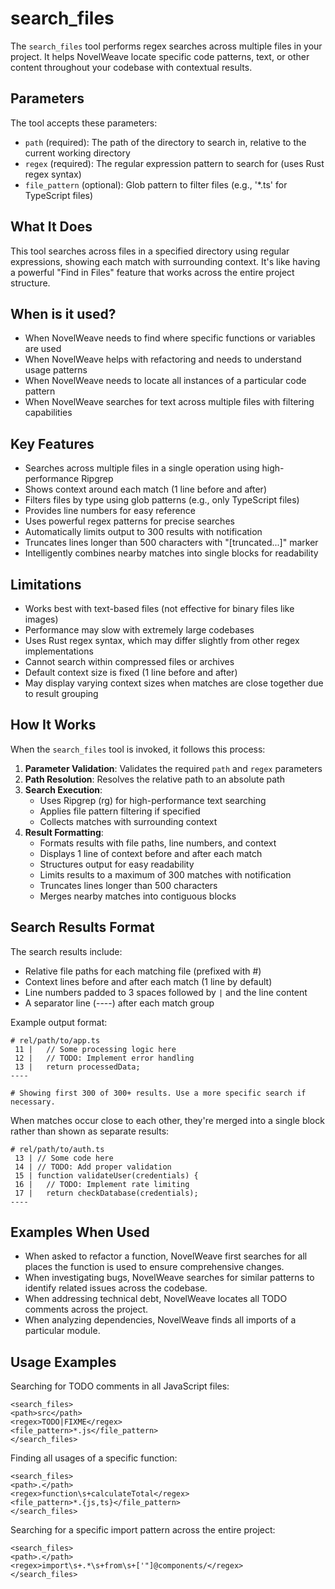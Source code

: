# search_files

The `search_files` tool performs regex searches across multiple files in your project. It helps NovelWeave locate specific code patterns, text, or other content throughout your codebase with contextual results.

## Parameters

The tool accepts these parameters:

- `path` (required): The path of the directory to search in, relative to the current working directory
- `regex` (required): The regular expression pattern to search for (uses Rust regex syntax)
- `file_pattern` (optional): Glob pattern to filter files (e.g., '\*.ts' for TypeScript files)

## What It Does

This tool searches across files in a specified directory using regular expressions, showing each match with surrounding context. It's like having a powerful "Find in Files" feature that works across the entire project structure.

## When is it used?

- When NovelWeave needs to find where specific functions or variables are used
- When NovelWeave helps with refactoring and needs to understand usage patterns
- When NovelWeave needs to locate all instances of a particular code pattern
- When NovelWeave searches for text across multiple files with filtering capabilities

## Key Features

- Searches across multiple files in a single operation using high-performance Ripgrep
- Shows context around each match (1 line before and after)
- Filters files by type using glob patterns (e.g., only TypeScript files)
- Provides line numbers for easy reference
- Uses powerful regex patterns for precise searches
- Automatically limits output to 300 results with notification
- Truncates lines longer than 500 characters with "[truncated...]" marker
- Intelligently combines nearby matches into single blocks for readability

## Limitations

- Works best with text-based files (not effective for binary files like images)
- Performance may slow with extremely large codebases
- Uses Rust regex syntax, which may differ slightly from other regex implementations
- Cannot search within compressed files or archives
- Default context size is fixed (1 line before and after)
- May display varying context sizes when matches are close together due to result grouping

## How It Works

When the `search_files` tool is invoked, it follows this process:

1. **Parameter Validation**: Validates the required `path` and `regex` parameters
2. **Path Resolution**: Resolves the relative path to an absolute path
3. **Search Execution**:
    - Uses Ripgrep (rg) for high-performance text searching
    - Applies file pattern filtering if specified
    - Collects matches with surrounding context
4. **Result Formatting**:
    - Formats results with file paths, line numbers, and context
    - Displays 1 line of context before and after each match
    - Structures output for easy readability
    - Limits results to a maximum of 300 matches with notification
    - Truncates lines longer than 500 characters
    - Merges nearby matches into contiguous blocks

## Search Results Format

The search results include:

- Relative file paths for each matching file (prefixed with #)
- Context lines before and after each match (1 line by default)
- Line numbers padded to 3 spaces followed by `|` and the line content
- A separator line (----) after each match group

Example output format:

```
# rel/path/to/app.ts
 11 |   // Some processing logic here
 12 |   // TODO: Implement error handling
 13 |   return processedData;
----

# Showing first 300 of 300+ results. Use a more specific search if necessary.
```

When matches occur close to each other, they're merged into a single block rather than shown as separate results:

```
# rel/path/to/auth.ts
 13 | // Some code here
 14 | // TODO: Add proper validation
 15 | function validateUser(credentials) {
 16 |   // TODO: Implement rate limiting
 17 |   return checkDatabase(credentials);
----
```

## Examples When Used

- When asked to refactor a function, NovelWeave first searches for all places the function is used to ensure comprehensive changes.
- When investigating bugs, NovelWeave searches for similar patterns to identify related issues across the codebase.
- When addressing technical debt, NovelWeave locates all TODO comments across the project.
- When analyzing dependencies, NovelWeave finds all imports of a particular module.

## Usage Examples

Searching for TODO comments in all JavaScript files:

```
<search_files>
<path>src</path>
<regex>TODO|FIXME</regex>
<file_pattern>*.js</file_pattern>
</search_files>
```

Finding all usages of a specific function:

```
<search_files>
<path>.</path>
<regex>function\s+calculateTotal</regex>
<file_pattern>*.{js,ts}</file_pattern>
</search_files>
```

Searching for a specific import pattern across the entire project:

```
<search_files>
<path>.</path>
<regex>import\s+.*\s+from\s+['"]@components/</regex>
</search_files>
```
